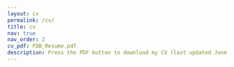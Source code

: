 ```yaml
---
layout: cv
permalink: /cv/
title: cv
nav: true
nav_order: 2
cv_pdf: FDB_Resume.pdf
description: Press the PDF button to download my CV (last updated June 2024)
---
```

